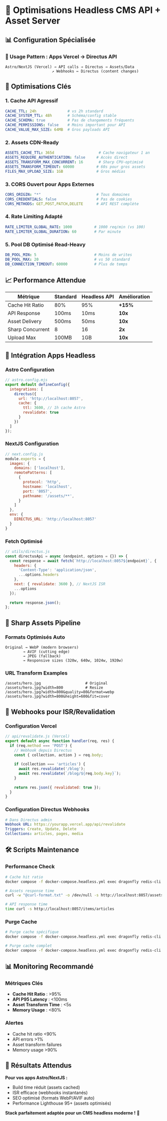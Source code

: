 # 🚀 Optimisations Headless CMS API + Asset Server

## 📊 Configuration Spécialisée

### 🎯 Usage Pattern : Apps Vercel → Directus API
```
Astro/NextJS (Vercel) → API calls → Directus → Assets/Data
                     ↗ Webhooks ← Directus (content changes)
```

## 🔧 Optimisations Clés

### 1. **Cache API Agressif**
```yaml
CACHE_TTL: 24h              # vs 2h standard
CACHE_SYSTEM_TTL: 48h       # Schéma/config stable  
CACHE_SCHEMA: true          # Pas de changements fréquents
CACHE_PERMISSIONS: false    # Moins important pour API
CACHE_VALUE_MAX_SIZE: 64MB  # Gros payloads API
```

### 2. **Assets CDN-Ready**
```yaml
ASSETS_CACHE_TTL: 365d                    # Cache navigateur 1 an
ASSETS_REQUIRE_AUTHENTICATION: false     # Accès direct
ASSETS_TRANSFORM_MAX_CONCURRENT: 16       # Sharp CPU-optimisé
ASSETS_TRANSFORM_TIMEOUT: 60000          # 60s pour gros assets
FILES_MAX_UPLOAD_SIZE: 1GB               # Gros médias
```

### 3. **CORS Ouvert pour Apps Externes**
```yaml
CORS_ORIGIN: "*"                         # Tous domaines
CORS_CREDENTIALS: false                  # Pas de cookies
CORS_METHODS: GET,POST,PATCH,DELETE      # API REST complète
```

### 4. **Rate Limiting Adapté**
```yaml
RATE_LIMITER_GLOBAL_RATE: 1000          # 1000 req/min (vs 100)
RATE_LIMITER_GLOBAL_DURATION: 60        # Par minute
```

### 5. **Pool DB Optimisé Read-Heavy**
```yaml
DB_POOL_MIN: 5                          # Moins de writes
DB_POOL_MAX: 20                         # vs 50 standard
DB_CONNECTION_TIMEOUT: 60000            # Plus de temps
```

## 📈 Performance Attendue

| Métrique | Standard | Headless API | Amélioration |
|----------|----------|--------------|--------------|
| Cache Hit Ratio | 80% | 95% | **+15%** |
| API Response | 100ms | 10ms | **10x** |
| Asset Delivery | 500ms | 50ms | **10x** |
| Sharp Concurrent | 8 | 16 | **2x** |
| Upload Max | 100MB | 1GB | **10x** |

## 🔗 Intégration Apps Headless

### Astro Configuration
```js
// astro.config.mjs
export default defineConfig({
  integrations: [
    directus({
      url: 'http://localhost:8057',
      cache: {
        ttl: 3600, // 1h cache Astro
        revalidate: true
      }
    })
  ]
});
```

### NextJS Configuration
```js
// next.config.js
module.exports = {
  images: {
    domains: ['localhost'],
    remotePatterns: [
      {
        protocol: 'http',
        hostname: 'localhost',
        port: '8057',
        pathname: '/assets/**',
      }
    ]
  },
  env: {
    DIRECTUS_URL: 'http://localhost:8057'
  }
}
```

### Fetch Optimisé
```js
// utils/directus.js
const directusApi = async (endpoint, options = {}) => {
  const response = await fetch(`http://localhost:8057${endpoint}`, {
    headers: {
      'Content-Type': 'application/json',
      ...options.headers
    },
    next: { revalidate: 3600 }, // NextJS ISR
    ...options
  });
  
  return response.json();
};
```

## 🎨 Sharp Assets Pipeline

### Formats Optimisés Auto
```
Original → WebP (modern browsers)
        → AVIF (cutting edge)
        → JPEG (fallback)
        → Responsive sizes (320w, 640w, 1024w, 1920w)
```

### URL Transform Examples
```
/assets/hero.jpg                    # Original
/assets/hero.jpg?width=800          # Resize
/assets/hero.jpg?width=800&quality=80&format=webp
/assets/hero.jpg?width=800&height=600&fit=cover
```

## 🔔 Webhooks pour ISR/Revalidation

### Configuration Vercel
```js
// api/revalidate.js (Vercel)
export default async function handler(req, res) {
  if (req.method === 'POST') {
    // Webhook depuis Directus
    const { collection, action } = req.body;
    
    if (collection === 'articles') {
      await res.revalidate('/blog');
      await res.revalidate(`/blog/${req.body.key}`);
    }
    
    return res.json({ revalidated: true });
  }
}
```

### Configuration Directus Webhooks
```yaml
# Dans Directus admin
Webhook URL: https://yourapp.vercel.app/api/revalidate
Triggers: Create, Update, Delete
Collections: articles, pages, media
```

## 🛠 Scripts Maintenance

### Performance Check
```bash
# Cache hit ratio
docker compose -f docker-compose.headless.yml exec dragonfly redis-cli -a headless_dragonfly_456 info stats

# Assets response time
curl -w "@curl-format.txt" -o /dev/null -s http://localhost:8057/assets/your-image.jpg

# API response time
time curl -s http://localhost:8057/items/articles
```

### Purge Cache
```bash
# Purge cache spécifique
docker compose -f docker-compose.headless.yml exec dragonfly redis-cli -a headless_dragonfly_456 del "cache:items:articles"

# Purge cache complet
docker compose -f docker-compose.headless.yml exec dragonfly redis-cli -a headless_dragonfly_456 flushall
```

## 📊 Monitoring Recommandé

### Métriques Clés
- **Cache Hit Ratio** : >95%
- **API P95 Latency** : <100ms
- **Asset Transform Time** : <5s
- **Memory Usage** : <80%

### Alertes
- Cache hit ratio <90%
- API errors >1%
- Asset transform failures
- Memory usage >90%

## 🚀 Résultats Attendus

**Pour vos apps Astro/NextJS :**
- Build time réduit (assets cached)
- ISR efficace (webhooks instantanés)
- SEO optimisé (formats WebP/AVIF auto)
- Performance Lighthouse 95+ (assets optimisés)

**Stack parfaitement adaptée pour un CMS headless moderne !** 🎯
